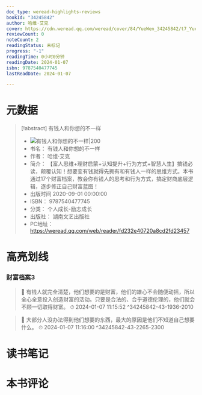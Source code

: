 ```yaml
---
doc_type: weread-highlights-reviews
bookId: "34245842"
author: 哈维·艾克
cover: https://cdn.weread.qq.com/weread/cover/84/YueWen_34245842/t7_YueWen_34245842.jpg
reviewCount: 0
noteCount: 2
readingStatus: 未标记
progress: "-1"
readingTime: 0小时0分钟
readingDate: 2024-01-07
isbn: 9787540477745
lastReadDate: 2024-01-07

---
```

# 元数据
> [!abstract] 有钱人和你想的不一样
> - ![ 有钱人和你想的不一样|200](https://cdn.weread.qq.com/weread/cover/84/YueWen_34245842/t7_YueWen_34245842.jpg)
> - 书名： 有钱人和你想的不一样
> - 作者： 哈维·艾克
> - 简介： 【富人思维+理财启蒙+认知提升+行为方式+智慧人生】搞钱必读，颠覆认知！想要变有钱就得先拥有和有钱人一样的思维方式。本书通过17个财富档案，教会你有钱人的思考和行为方式，搞定财商底层逻辑，逐步修正自己财富蓝图！
> - 出版时间 2020-09-01 00:00:00
> - ISBN： 9787540477745
> - 分类： 个人成长-励志成长
> - 出版社： 湖南文艺出版社
> - PC地址：https://weread.qq.com/web/reader/fd232e40720a8cd2fd23457

# 高亮划线

### 财富档案3

> 📌 有钱人就完全清楚，他们想要的是财富，他们的雄心不会随便动摇，所以全心全意投入创造财富的活动。只要是合法的、合乎道德伦理的，他们就会不顾一切取得财富。 
> ⏱ 2024-01-07 11:15:52 ^34245842-43-1936-2010

> 📌 大部分人没办法得到他们想要的东西，最大的原因是他们不知道自己想要什么。 
> ⏱ 2024-01-07 11:16:00 ^34245842-43-2265-2300

# 读书笔记

# 本书评论
